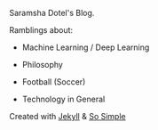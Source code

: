Saramsha Dotel's Blog.

Ramblings about:

- Machine Learning / Deep Learning

- Philosophy

- Football (Soccer)

- Technology in General

Created with [Jekyll](https://jekyllrb.com) & [So Simple](https://github.com/mmistakes/so-simple-theme)
